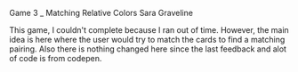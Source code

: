 Game 3 _ Matching Relative Colors
Sara Graveline

This game, I couldn't complete because I ran out of time. However, the main idea is here where the user would try to match the cards to find a matching pairing.
Also there is nothing changed here since the last feedback and alot of code is from codepen.
